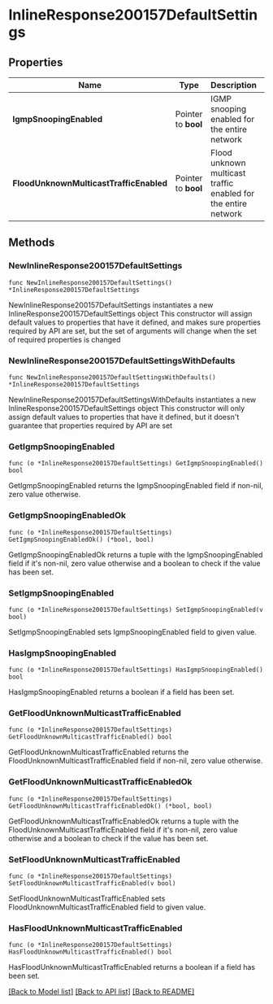# InlineResponse200157DefaultSettings

## Properties

Name | Type | Description | Notes
------------ | ------------- | ------------- | -------------
**IgmpSnoopingEnabled** | Pointer to **bool** | IGMP snooping enabled for the entire network | [optional] 
**FloodUnknownMulticastTrafficEnabled** | Pointer to **bool** | Flood unknown multicast traffic enabled for the entire network | [optional] 

## Methods

### NewInlineResponse200157DefaultSettings

`func NewInlineResponse200157DefaultSettings() *InlineResponse200157DefaultSettings`

NewInlineResponse200157DefaultSettings instantiates a new InlineResponse200157DefaultSettings object
This constructor will assign default values to properties that have it defined,
and makes sure properties required by API are set, but the set of arguments
will change when the set of required properties is changed

### NewInlineResponse200157DefaultSettingsWithDefaults

`func NewInlineResponse200157DefaultSettingsWithDefaults() *InlineResponse200157DefaultSettings`

NewInlineResponse200157DefaultSettingsWithDefaults instantiates a new InlineResponse200157DefaultSettings object
This constructor will only assign default values to properties that have it defined,
but it doesn't guarantee that properties required by API are set

### GetIgmpSnoopingEnabled

`func (o *InlineResponse200157DefaultSettings) GetIgmpSnoopingEnabled() bool`

GetIgmpSnoopingEnabled returns the IgmpSnoopingEnabled field if non-nil, zero value otherwise.

### GetIgmpSnoopingEnabledOk

`func (o *InlineResponse200157DefaultSettings) GetIgmpSnoopingEnabledOk() (*bool, bool)`

GetIgmpSnoopingEnabledOk returns a tuple with the IgmpSnoopingEnabled field if it's non-nil, zero value otherwise
and a boolean to check if the value has been set.

### SetIgmpSnoopingEnabled

`func (o *InlineResponse200157DefaultSettings) SetIgmpSnoopingEnabled(v bool)`

SetIgmpSnoopingEnabled sets IgmpSnoopingEnabled field to given value.

### HasIgmpSnoopingEnabled

`func (o *InlineResponse200157DefaultSettings) HasIgmpSnoopingEnabled() bool`

HasIgmpSnoopingEnabled returns a boolean if a field has been set.

### GetFloodUnknownMulticastTrafficEnabled

`func (o *InlineResponse200157DefaultSettings) GetFloodUnknownMulticastTrafficEnabled() bool`

GetFloodUnknownMulticastTrafficEnabled returns the FloodUnknownMulticastTrafficEnabled field if non-nil, zero value otherwise.

### GetFloodUnknownMulticastTrafficEnabledOk

`func (o *InlineResponse200157DefaultSettings) GetFloodUnknownMulticastTrafficEnabledOk() (*bool, bool)`

GetFloodUnknownMulticastTrafficEnabledOk returns a tuple with the FloodUnknownMulticastTrafficEnabled field if it's non-nil, zero value otherwise
and a boolean to check if the value has been set.

### SetFloodUnknownMulticastTrafficEnabled

`func (o *InlineResponse200157DefaultSettings) SetFloodUnknownMulticastTrafficEnabled(v bool)`

SetFloodUnknownMulticastTrafficEnabled sets FloodUnknownMulticastTrafficEnabled field to given value.

### HasFloodUnknownMulticastTrafficEnabled

`func (o *InlineResponse200157DefaultSettings) HasFloodUnknownMulticastTrafficEnabled() bool`

HasFloodUnknownMulticastTrafficEnabled returns a boolean if a field has been set.


[[Back to Model list]](../README.md#documentation-for-models) [[Back to API list]](../README.md#documentation-for-api-endpoints) [[Back to README]](../README.md)


